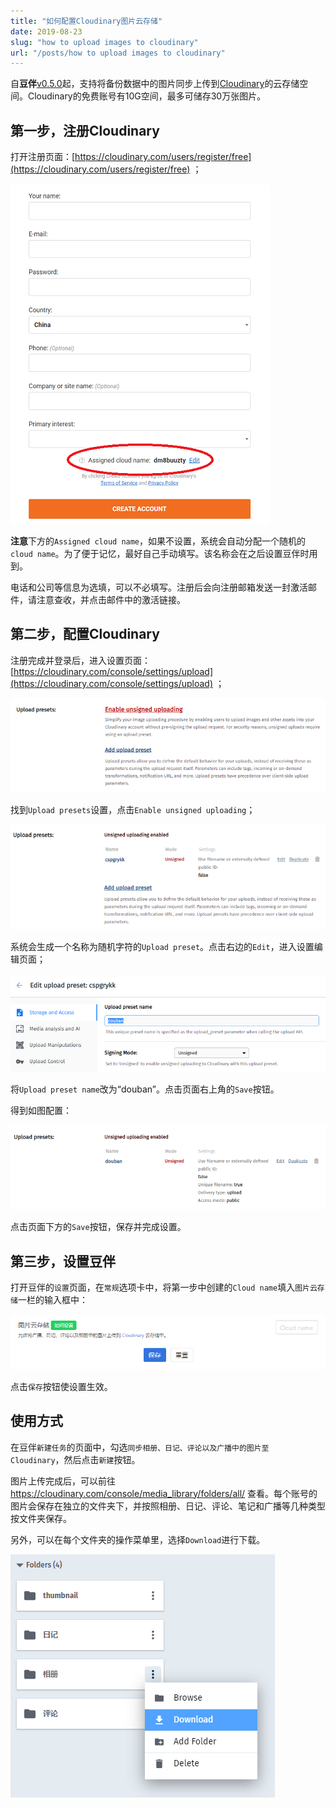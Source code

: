 ```yaml
---
title: "如何配置Cloudinary图片云存储"
date: 2019-08-23
slug: "how to upload images to cloudinary"
url: "/posts/how to upload images to cloudinary"
---
```


自**豆伴**[v0.5.0](https://download.doufen.org/)起，支持将备份数据中的图片同步上传到[Cloudinary](https://cloudinary.com/)的云存储空间。Cloudinary的免费账号有10G空间，最多可储存30万张图片。

## 第一步，注册Cloudinary

打开注册页面：[https://cloudinary.com/users/register/free](https://cloudinary.com/users/register/free) ；

![1566547766054](1566547766054.png)

**注意**下方的`Assigned cloud name`，如果不设置，系统会自动分配一个随机的`cloud name`。为了便于记忆，最好自己手动填写。该名称会在之后设置豆伴时用到。

电话和公司等信息为选填，可以不必填写。注册后会向注册邮箱发送一封激活邮件，请注意查收，并点击邮件中的激活链接。

## 第二步，配置Cloudinary

注册完成并登录后，进入设置页面：[https://cloudinary.com/console/settings/upload](https://cloudinary.com/console/settings/upload) ；

![1566549784338](1566549784338.png)

找到`Upload presets`设置，点击`Enable unsigned uploading`；

![1566549899795](1566549899795.png)

系统会生成一个名称为随机字符的`Upload preset`。点击右边的`Edit`，进入设置编辑页面；

![1566550049303](1566550049303.png)

将`Upload preset name`改为“douban”。点击页面右上角的`Save`按钮。

得到如图配置：

![1566550188247](1566550188247.png)

点击页面下方的`Save`按钮，保存并完成设置。

## 第三步，设置豆伴

打开豆伴的`设置`页面，在`常规`选项卡中，将第一步中创建的`Cloud name`填入`图片云存储`一栏的输入框中：

![1566550418608](1566550418608.png)

点击`保存`按钮使设置生效。

## 使用方式

在豆伴`新建任务`的页面中，勾选`同步相册、日记、评论以及广播中的图片至 Cloudinary`，然后点击`新建`按钮。

图片上传完成后，可以前往 https://cloudinary.com/console/media_library/folders/all/ 查看。每个账号的图片会保存在独立的文件夹下，并按照相册、日记、评论、笔记和广播等几种类型按文件夹保存。

另外，可以在每个文件夹的操作菜单里，选择`Download`进行下载。

![1567924288656](1567924288656.png)

